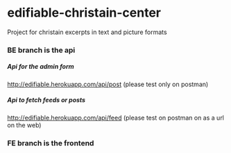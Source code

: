 # edifiable-christain-center
Project for christain excerpts in text and picture formats

### BE branch is the api

##### Api for the admin form 
http://edifiable.herokuapp.com/api/post  (please test only on postman)

##### Api to fetch feeds or posts 

http://edifiable.herokuapp.com/api/feed  (please test on postman on as a url on the web)

### FE branch is the frontend
